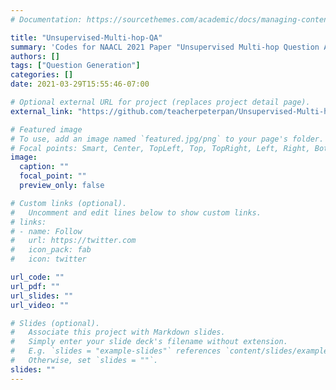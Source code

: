 ```yaml
---
# Documentation: https://sourcethemes.com/academic/docs/managing-content/

title: "Unsupervised-Multi-hop-QA"
summary: 'Codes for NAACL 2021 Paper "Unsupervised Multi-hop Question Answering by Question Generation". '
authors: []
tags: ["Question Generation"]
categories: []
date: 2021-03-29T15:55:46-07:00

# Optional external URL for project (replaces project detail page).
external_link: "https://github.com/teacherpeterpan/Unsupervised-Multi-hop-QA"

# Featured image
# To use, add an image named `featured.jpg/png` to your page's folder.
# Focal points: Smart, Center, TopLeft, Top, TopRight, Left, Right, BottomLeft, Bottom, BottomRight.
image:
  caption: ""
  focal_point: ""
  preview_only: false

# Custom links (optional).
#   Uncomment and edit lines below to show custom links.
# links:
# - name: Follow
#   url: https://twitter.com
#   icon_pack: fab
#   icon: twitter

url_code: ""
url_pdf: ""
url_slides: ""
url_video: ""

# Slides (optional).
#   Associate this project with Markdown slides.
#   Simply enter your slide deck's filename without extension.
#   E.g. `slides = "example-slides"` references `content/slides/example-slides.md`.
#   Otherwise, set `slides = ""`.
slides: ""
---
```

